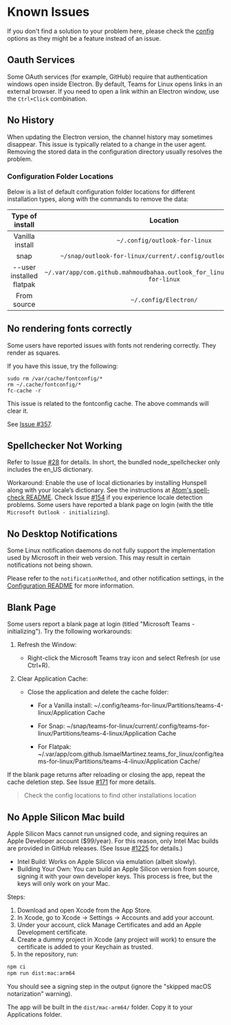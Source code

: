 # Known Issues

If you don't find a solution to your problem here, please check the
[config](app/config/README.md) options as they might be a feature instead of an
issue.

## Oauth Services

Some OAuth services (for example, GitHub) require that authentication windows
open inside Electron. By default, Teams for Linux opens links in an external
browser. If you need to open a link within an Electron window, use the
`Ctrl+Click` combination.

## No History

When updating the Electron version, the channel history may sometimes disappear.
This issue is typically related to a change in the user agent. Removing the
stored data in the configuration directory usually resolves the problem.

### Configuration Folder Locations

Below is a list of default configuration folder locations for different
installation types, along with the commands to remove the data:

| Type of install |                                    Location                                     | Clean-up command |
|:-------------:|:-------------------------------------------------------------------------------:|:-----:|
| Vanilla install |                          `~/.config/outlook-for-linux`                          | `rm -rf ~/.config/outlook-for-linux` |
| snap |          `~/snap/outlook-for-linux/current/.config/outlook-for-linux/`          |  `rm -rf ~/snap/outlook-for-linux/current/.config/outlook-for-linux/` |
| --user installed flatpak | `~/.var/app/com.github.mahmoudbahaa.outlook_for_linux/config/outlook-for-linux` | `rm -rf ~/.var/app/com.github.IsmaelMartinez.outlook_for_linux/config/outlook-for-linux` |
| From source |                              `~/.config/Electron/`                              | `rm -rf ~/.config/Electron/` |

## No rendering fonts correctly

Some users have reported issues with fonts not rendering correctly. They render
as squares.

If you have this issue, try the following:

```
sudo rm /var/cache/fontconfig/*
rm ~/.cache/fontconfig/*
fc-cache -r
```

This issue is related to the fontconfig cache. The above commands will clear it.

See [Issue #357](https://github.com/IsmaelMartinez/teams-for-linux/issues/357).

## Spellchecker Not Working

Refer to Issue
[#28](https://github.com/IsmaelMartinez/teams-for-linux/issues/28) for details.
In short, the bundled node_spellchecker only includes the en_US dictionary.

Workaround: Enable the use of local dictionaries by installing Hunspell along
with your locale’s dictionary. See the instructions at
[Atom's spell-check README](https://github.com/atom/spell-check#debian-ubuntu-and-mint).
Check Issue [#154](https://github.com/IsmaelMartinez/teams-for-linux/issues/154)
if you experience locale detection problems.
Some users have reported a blank page on login (with the title `Microsoft Outlook - initializing`).

## No Desktop Notifications

Some Linux notification daemons do not fully support the implementation used by
Microsoft in their web version. This may result in certain notifications not
being shown.

Please refer to the `notificationMethod`, and other notification settings, in
the [Configuration README](app/config/README.md) for more information.

## Blank Page

Some users report a blank page at login (titled "Microsoft Teams -
initializing"). Try the following workarounds:

1. Refresh the Window:

   - Right-click the Microsoft Teams tray icon and select Refresh (or use
     Ctrl+R).

1. Clear Application Cache:

   - Close the application and delete the cache folder:

     - For a Vanilla install:
       ~/.config/teams-for-linux/Partitions/teams-4-linux/Application Cache

     - For Snap:
       ~/snap/teams-for-linux/current/.config/teams-for-linux/Partitions/teams-4-linux/Application
       Cache

     - For Flatpak:
       ~/.var/app/com.github.IsmaelMartinez.teams_for_linux/config/teams-for-linux/Partitions/teams-4-linux/Application
       Cache/

If the blank page returns after reloading or closing the app, repeat the cache
deletion step. See Issue
[#171](https://github.com/IsmaelMartinez/teams-for-linux/issues/171) for more
details.

> Check the config locations to find other installations location

## No Apple Silicon Mac build

Apple Silicon Macs cannot run unsigned code, and signing requires an Apple
Developer account ($99/year). For this reason, only Intel Mac builds are
provided in GitHub releases. (See Issue
[#1225](https://github.com/IsmaelMartinez/teams-for-linux/issues/1225) for
details.)

- Intel Build: Works on Apple Silicon via emulation (albeit slowly).
- Building Your Own: You can build an Apple Silicon version from source, signing
  it with your own developer keys. This process is free, but the keys will only
  work on your Mac.

Steps:

1. Download and open Xcode from the App Store.
1. In Xcode, go to Xcode → Settings → Accounts and add your account.
1. Under your account, click Manage Certificates and add an Apple Development
   certificate.
1. Create a dummy project in Xcode (any project will work) to ensure the
   certificate is added to your Keychain as trusted.
1. In the repository, run:

```bash
npm ci
npm run dist:mac:arm64
```

You should see a signing step in the output (ignore the "skipped macOS
notarization" warning).

The app will be built in the `dist/mac-arm64/` folder. Copy it to your
Applications folder.
